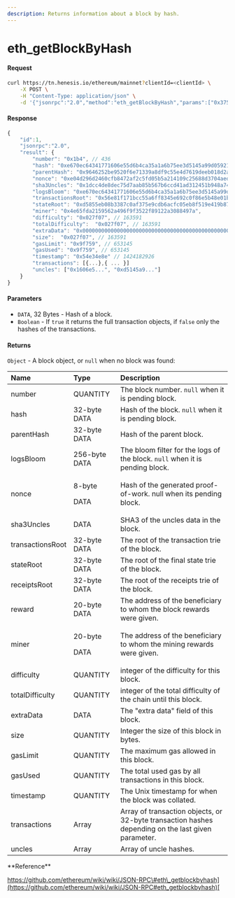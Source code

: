 ```yaml
---
description: Returns information about a block by hash.
---
```


# eth\_getBlockByHash

#### Request

```bash
curl https://tn.henesis.io/ethereum/mainnet?clientId=<clientId> \
    -X POST \
    -H "Content-Type: application/json" \
    -d '{"jsonrpc":"2.0","method":"eth_getBlockByHash","params":["0x375c6be8ee2c0e6d9c9bd64aea4b0da724eb9883ef45a96e7bb1f90d50a3cc82", true],"id":1}'
```

#### Response

```javascript
{
    "id":1,
    "jsonrpc":"2.0",
    "result": {
        "number": "0x1b4", // 436
        "hash": "0xe670ec64341771606e55d6b4ca35a1a6b75ee3d5145a99d05921026d1527331",
        "parentHash": "0x9646252be9520f6e71339a8df9c55e4d7619deeb018d2a3f2d21fc165dde5eb5",
        "nonce": "0xe04d296d2460cfb8472af2c5fd05b5a214109c25688d3704aed5484f9a7792f2",
        "sha3Uncles": "0x1dcc4de8dec75d7aab85b567b6ccd41ad312451b948a7413f0a142fd40d49347",
        "logsBloom": "0xe670ec64341771606e55d6b4ca35a1a6b75ee3d5145a99d05921026d1527331",
        "transactionsRoot": "0x56e81f171bcc55a6ff8345e692c0f86e5b48e01b996cadc001622fb5e363b421",
        "stateRoot": "0xd5855eb08b3387c0af375e9cdb6acfc05eb8f519e419b874b6ff2ffda7ed1dff",
        "miner": "0x4e65fda2159562a496f9f3522f89122a3088497a",
        "difficulty": "0x027f07", // 163591
        "totalDifficulty":  "0x027f07", // 163591
        "extraData": "0x0000000000000000000000000000000000000000000000000000000000000000",
        "size":  "0x027f07", // 163591
        "gasLimit": "0x9f759", // 653145
        "gasUsed": "0x9f759", // 653145
        "timestamp": "0x54e34e8e" // 1424182926
        "transactions": [{...},{ ... }] 
        "uncles": ["0x1606e5...", "0xd5145a9..."]
    }
}

```

#### Parameters

* `DATA`, 32 Bytes - Hash of a block.
* `Boolean` - If `true` it returns the full transaction objects, if `false` only the hashes of the transactions.

#### Returns <a id="returns"></a>

`Object` - A block object, or `null` when no block was found:

<table>
  <thead>
    <tr>
      <th style="text-align:left">Name</th>
      <th style="text-align:left">Type</th>
      <th style="text-align:left">Description</th>
    </tr>
  </thead>
  <tbody>
    <tr>
      <td style="text-align:left">number</td>
      <td style="text-align:left">QUANTITY</td>
      <td style="text-align:left">The block number. <code>null</code> when it is pending block.</td>
    </tr>
    <tr>
      <td style="text-align:left">hash</td>
      <td style="text-align:left">32-byte DATA</td>
      <td style="text-align:left">Hash of the block. <code>null</code> when it is pending block.</td>
    </tr>
    <tr>
      <td style="text-align:left">parentHash</td>
      <td style="text-align:left">32-byte DATA</td>
      <td style="text-align:left">Hash of the parent block.</td>
    </tr>
    <tr>
      <td style="text-align:left">logsBloom</td>
      <td style="text-align:left">256-byte DATA</td>
      <td style="text-align:left">The bloom filter for the logs of the block. <code>null</code> when it is
        pending block.</td>
    </tr>
    <tr>
      <td style="text-align:left">nonce</td>
      <td style="text-align:left">
        <p>8-byte</p>
        <p>DATA</p>
      </td>
      <td style="text-align:left">Hash of the generated proof-of-work. null when its pending block.</td>
    </tr>
    <tr>
      <td style="text-align:left">sha3Uncles</td>
      <td style="text-align:left">DATA</td>
      <td style="text-align:left">SHA3 of the uncles data in the block.</td>
    </tr>
    <tr>
      <td style="text-align:left">transactionsRoot</td>
      <td style="text-align:left">32-byte DATA</td>
      <td style="text-align:left">The root of the transaction trie of the block.</td>
    </tr>
    <tr>
      <td style="text-align:left">stateRoot</td>
      <td style="text-align:left">32-byte DATA</td>
      <td style="text-align:left">The root of the final state trie of the block.</td>
    </tr>
    <tr>
      <td style="text-align:left">receiptsRoot</td>
      <td style="text-align:left">32-byte DATA</td>
      <td style="text-align:left">The root of the receipts trie of the block.</td>
    </tr>
    <tr>
      <td style="text-align:left">reward</td>
      <td style="text-align:left">20-byte DATA</td>
      <td style="text-align:left">The address of the beneficiary to whom the block rewards were given.</td>
    </tr>
    <tr>
      <td style="text-align:left">miner</td>
      <td style="text-align:left">
        <p>20-byte</p>
        <p>DATA</p>
      </td>
      <td style="text-align:left">The address of the beneficiary to whom the mining rewards were given.</td>
    </tr>
    <tr>
      <td style="text-align:left">difficulty</td>
      <td style="text-align:left">QUANTITY</td>
      <td style="text-align:left">integer of the difficulty for this block.</td>
    </tr>
    <tr>
      <td style="text-align:left">totalDifficulty</td>
      <td style="text-align:left">QUANTITY</td>
      <td style="text-align:left">integer of the total difficulty of the chain until this block.</td>
    </tr>
    <tr>
      <td style="text-align:left">extraData</td>
      <td style="text-align:left">DATA</td>
      <td style="text-align:left">The &quot;extra data&quot; field of this block.</td>
    </tr>
    <tr>
      <td style="text-align:left">size</td>
      <td style="text-align:left">QUANTITY</td>
      <td style="text-align:left">Integer the size of this block in bytes.</td>
    </tr>
    <tr>
      <td style="text-align:left">gasLimit</td>
      <td style="text-align:left">QUANTITY</td>
      <td style="text-align:left">The maximum gas allowed in this block.</td>
    </tr>
    <tr>
      <td style="text-align:left">gasUsed</td>
      <td style="text-align:left">QUANTITY</td>
      <td style="text-align:left">The total used gas by all transactions in this block.</td>
    </tr>
    <tr>
      <td style="text-align:left">timestamp</td>
      <td style="text-align:left">QUANTITY</td>
      <td style="text-align:left">The Unix timestamp for when the block was collated.</td>
    </tr>
    <tr>
      <td style="text-align:left">transactions</td>
      <td style="text-align:left">Array</td>
      <td style="text-align:left">Array of transaction objects, or 32-byte transaction hashes depending
        on the last given parameter.</td>
    </tr>
    <tr>
      <td style="text-align:left">uncles</td>
      <td style="text-align:left">Array</td>
      <td style="text-align:left">Array of uncle hashes.</td>
    </tr>
  </tbody>
</table>**Reference**

​[https://github.com/ethereum/wiki/wiki/JSON-RPC\#eth\_getblockbyhash](https://github.com/ethereum/wiki/wiki/JSON-RPC#eth_getblockbyhash)​[  
](https://docs.tn.henesis.io/ethereum/eth_getbalance)

